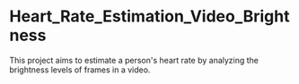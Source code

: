 # Heart_Rate_Estimation_Video_Brightness
This project aims to estimate a person's heart rate by analyzing the brightness levels of frames in a video.
